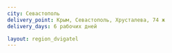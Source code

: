 ```yaml
---
city: Севастополь
delivery_point: Крым, Севастополь, Хрусталева, 74 ж
delivery_days: 6 рабочих дней

layout: region_dvigatel
---
```


